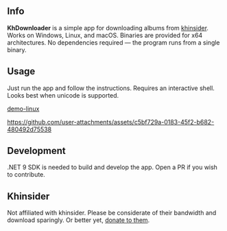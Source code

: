 ## Info

**KhDownloader** is a simple app for downloading albums from [khinsider](https://downloads.khinsider.com/). Works on Windows, Linux, and macOS. Binaries are provided for x64 architectures. No dependencies required — the program runs from a single binary.

## Usage

Just run the app and follow the instructions. Requires an interactive shell. Looks best when unicode is supported.

[demo-linux](https://github.com/user-attachments/assets/0e4df70d-89cd-40cb-8ea8-f6ce3fc14ac2)

https://github.com/user-attachments/assets/c5bf729a-0183-45f2-b682-480492d75538

## Development

.NET 9 SDK is needed to build and develop the app. Open a PR if you wish to contribute.

## Khinsider

Not affiliated with khinsider. Please be considerate of their bandwidth and download sparingly. Or better yet, [donate to them](https://downloads.khinsider.com/forums/index.php?account/upgrades).
